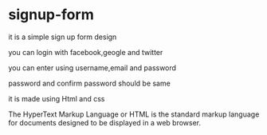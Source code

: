 # signup-form

it is a simple sign up form design

you can login with facebook,geogle and twitter

you can enter using username,email and password

password and confirm password should be same

it is made using Html and css

The HyperText Markup Language or HTML is the standard markup language for documents designed to be displayed in a web browser.

